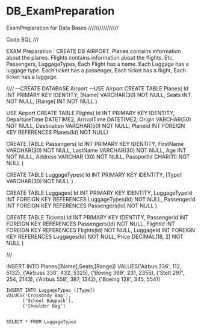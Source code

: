# DB_ExamPreparation
ExamPreparation for Data Bases
////////////////


Code SQL ///


EXAM Preparation :
CREATE DB AIRPORT.
Planes contains information about the planes.
Flights contains information about the flights. Etc, Passengers, LuggageTypes, 
Each Flight has a name. Each Luggage has a luggage type. 
Each ticket has a passenger, 
Each ticket has a flight, Each ticket has a luggage.

////
--CREATE DATABASE Airport
--USE Airport
CREATE TABLE Planes(
Id INT PRIMARY KEY IDENTITY,
[Name] VARCHAR(30) NOT NULL, 
Seats INT NOT NULL, 
[Range] INT NOT NULL
)

USE Airport
CREATE TABLE Flights(
Id INT PRIMARY KEY IDENTITY,
DepartureTime DATETIME2,
ArrivalTime DATETIME2,
Origin VARCHAR(50) NOT NULL,
Destination VARCHAR(50) NOT NULL,
PlaneId INT FOREIGN KEY REFERENCES Planes(Id) NOT NULL)


CREATE TABLE Passengers(
Id INT PRIMARY KEY IDENTITY,
FirstName VARCHAR(30) NOT NULL,
LastName VARCHAR(30) NOT NULL,
Age INT NOT NULL, 
Address VARCHAR (30) NOT NULL, 
PassportId CHAR(11) NOT NULL
)

CREATE TABLE LuggageTypes(
Id INT PRIMARY KEY IDENTITY, 
[Type] VARCHAR(30) NOT NULL
)


CREATE TABLE Luggages(
Id INT PRIMARY KEY IDENTITY,
LuggageTypeId INT FOREIGN KEY REFERENCES LuggageTypes(Id) NOT NULL,
PassengerId INT FOREIGN KEY REFERENCES Passengers(Id) NOT NULL
)

CREATE TABLE Tickets(
 Id INT PRIMARY KEY IDENTITY,
 PassengerId INT FOREIGN KEY REFERENCES Passengers(Id) NOT NULL,
 FlightId INT FOREIGN KEY REFERENCES Flights(Id) NOT NULL,
 LuggageId INT FOREIGN KEY REFERENCES Luggages(Id) NOT NULL,
 Price DECIMAL(18, 2) NOT NULL
)

///



INSERT INTO Planes([Name],Seats,[Range])
VALUES('Airbus 336', 112, 5132),
        ('Airbuss 330', 432, 5325),
		('Boeing 369', 231, 2355),
        ('Stelt 297', 254, 2143),
		('Airbus 558', 387, 1342),
		('Boeing 128', 345, 5541)



	INSERT INTO LuggageTypes ([Type]) 
	VALUES('Crossbody Bag'),
		  ('School Bagpack'),
		  ('Shoulder Bag')


	SELECT * FROM LuggageTypes

